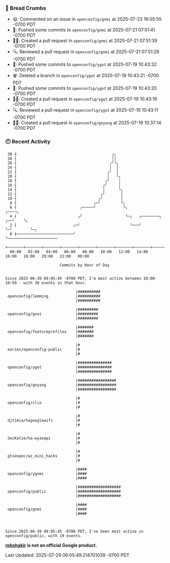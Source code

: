 ### 🍞 Bread Crumbs

 * 😃: Commented on an issue in `openconfig/gnmi` at 2025-07-23 16:05:55 -0700 PDT
 * 🚢: Pushed some commits to `openconfig/gnmi` at 2025-07-21 07:51:41 -0700 PDT
 * ✍🏼: Created a pull request in `openconfig/gnmi` at 2025-07-21 07:51:39 -0700 PDT
 * 🔍: Reviewed a pull request in  `openconfig/gnmi` at 2025-07-21 07:51:29 -0700 PDT
 * 🚢: Pushed some commits to `openconfig/ygot` at 2025-07-19 10:43:32 -0700 PDT
 * 🗑: Deleted a branch in `openconfig/ygot` at 2025-07-19 10:43:21 -0700 PDT
 * 🚢: Pushed some commits to `openconfig/ygot` at 2025-07-19 10:43:20 -0700 PDT
 * ✍🏼: Created a pull request in `openconfig/ygot` at 2025-07-19 10:43:19 -0700 PDT
 * 🔍: Reviewed a pull request in  `openconfig/ygot` at 2025-07-19 10:43:11 -0700 PDT
 * ✍🏼: Created a pull request in `openconfig/goyang` at 2025-07-19 10:37:14 -0700 PDT

### 🕘 Recent Activity
```
 30 ┼                                          ╭╮
 28 ┤                                          ││
 26 ┤                                         ╭╯╰╮
 24 ┤                                         │  │
 22 ┤                                        ╭╯  │
 20 ┤                                        │   ╰╮
 18 ┤                                       ╭╯    │
 16 ┤                                      ╭╯     │
 14 ┤                                      │      ╰╮
 12 ┤                                     ╭╯       │
 10 ┤                                    ╭╯        │
  8 ┤                                  ╭─╯         ╰╮
  6 ┤                            ╭─────╯            ╰╮                   ╭────╮
  4 ┤                           ╭╯                   ╰─╮   ╭────────╮ ╭──╯    ╰╮
  2 ┤                         ╭─╯                      ╰───╯        ╰─╯        ╰─╮
  0 ┼─────────────────────────╯                                                  ╰──────────────────────
    +───────+───────+───────+───────+───────+───────+───────+───────+───────+───────+───────+───────+────
  00:00   02:00   04:00   06:00   08:00   10:00   12:00   14:00   16:00   18:00   20:00   22:00   00:00   

						Commits by Hour of Day


Since 2025-06-30 09:05:45 -0700 PDT, I'm most active between 10:00-10:59 - with 30 events in that hour.

```



```
                               |##########
 openconfig/lemming            |##########
                               |##########

                               |#########
 openconfig/gnoi               |#########
                               |#########

                               |#######
 openconfig/featureprofiles    |#######
                               |#######

                               |#
 earies/openconfig-public      |#
                               |#

                               |###############
 openconfig/ygot               |###############
                               |###############

                               |#################
 openconfig/goyang             |#################
                               |#################

                               |#
 openconfig/clio               |#
                               |#

                               |#
 djtimca/hagooglewifi          |#
                               |#

                               |#
 SecKatie/ha-wyzeapi           |#
                               |#

                               |#
 gtxaspec/wz_mini_hacks        |#
                               |#

                               |####
 openconfig/ygnmi              |####
                               |####

                               |###################
 openconfig/public             |###################
                               |###################

                               |####
 openconfig/gnmi               |####
                               |####



Since 2025-06-30 09:05:45 -0700 PDT, I've been most active in openconfig/public, with 19 events.

```
**[robshakir](mailto:robjs@google.com) is not an official Google product.**  


Last Updated: 2025-07-29 06:05:49.214701039 -0700 PDT
